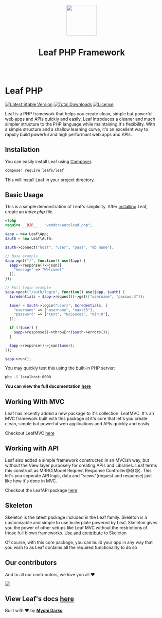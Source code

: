 <!-- markdownlint-disable no-inline-html -->
<p align="center">
  <br><br>
  <img src="https://leaf-docs.netlify.app/images/logo.png" height="100"/>
  <h1 align="center">Leaf PHP Framework</h1>
  <br><br>
</p>

# Leaf PHP

[![Latest Stable Version](https://poser.pugx.org/leafs/leaf/v/stable)](https://packagist.org/packages/leafs/leaf)
[![Total Downloads](https://poser.pugx.org/leafs/leaf/downloads)](https://packagist.org/packages/leafs/leaf)
[![License](https://poser.pugx.org/leafs/leaf/license)](https://packagist.org/packages/leafs/leaf)

Leaf is a PHP framework that helps you create clean, simple but powerful web apps and APIs quickly and easily. Leaf introduces a cleaner and much simpler structure to the PHP language while maintaining it's flexibility. With a simple structure and a shallow learning curve, it's an excellent way to rapidly build powerful and high performant web apps and APIs.

## Installation

You can easily install Leaf using [Composer](https://getcomposer.org/).

```bash
composer require leafs/leaf
```

This will install Leaf in your project directory.

## Basic Usage

This is a simple demonstration of Leaf's simplicity.
After [installing](#installation) Leaf, create an _index.php_ file.

```php
<?php
require __DIR__ . "vendor/autoload.php";

$app = new Leaf\App;
$auth = new Leaf\Auth;

$auth->connect("host", "user", "pass", "db name");

// Base example
$app->get("/", function() use($app) {
  $app->response()->json([
    "message" => "Welcome!"
  ]);
});

// Full login example
$app->post("/auth/login", function() use($app, $auth) {
  $credentials = $app->request()->get(["username", "password"]);

  $user = $auth->login("users", $credentials, [
    "username" => ["username", "max:15"],
    "password" => ["text", "NoSpaces", "min:8"],
  ]);

  if (!$user) {
    $app->response()->throwErr($auth->errors());
  }

  $app->response()->json($user);
});

$app->run();
```

You may quickly test this using the built-in PHP server:

```bash
php -S localhost:8000
```

**You can view the full documentation [here](https://leafphp.netlify.app/#/)**

## Working With MVC

Leaf has recently added a new package to it's collection: LeafMVC.
It's an MVC framework built with this package at it's core that let's you create clean, simple but powerful web applications and APIs quickly and easily.

Checkout LeafMVC [here](https://github.com/leafsphp/leafMVC)

## Working with API

Leaf also added a simple framework constructed in an MVCish way, but without the View layer purposely for creating APIs and Libraries. Leaf terms this construct as MRRC(Model Request Response Controller😅😅😅). This let's you seperate API logic, data and "views"(request and response) just like how it's done in MVC.

Checkout the LeafAPI package [here](https://github.com/leafsphp/leafAPI)

## Skeleton

Skeleton is the latest package included in the Leaf family. Skeleton is a customizable and simple to use boilerplate powered by Leaf. Skeleton gives you the power of other setups like Leaf MVC without the restrictions of those full blown frameworks. [Use and contribute](https://github.com/leafsphp/skeleton) to Skeleton

Of course, with this core package, you can build your app in any way that you wish to as Leaf contains all the required functionality to do so

## Our contributors

And to all our contributors, we love you all ❤️

<a href="https://github.com/leafsphp/fetch/graphs/contributors" target="_blank"><img src="https://opencollective.com/leafphp/contributors.svg?width=890" /></a>

## View Leaf's docs [here](https://leafphp.netlify.app/#/)

Built with ❤ by [**Mychi Darko**](https://mychi.netlify.app)
